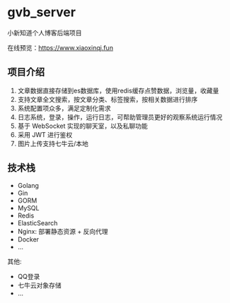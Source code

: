 # gvb_server 

小新知道个人博客后端项目

在线预览：https://www.xiaoxinqj.fun


## 项目介绍

1. 文章数据直接存储到es数据库，使用redis缓存点赞数据，浏览量，收藏量
2. 支持文章全文搜索，按文章分类、标签搜索，按相关数据进行排序
3. 系统配置项众多，满足定制化需求
4. 日志系统，登录，操作，运行日志，可帮助管理员更好的观察系统运行情况
5. 基于 WebSocket 实现的聊天室，以及私聊功能
6. 采用 JWT 进行鉴权
7. 图片上传支持七牛云/本地

## 技术栈

- Golang
- Gin
- GORM
- MySQL
- Redis
- ElasticSearch
- Nginx: 部署静态资源 + 反向代理
- Docker
- ...

其他:

- QQ登录
- 七牛云对象存储
- ...